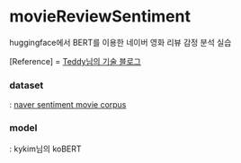 # movieReviewSentiment
huggingface에서 BERT를 이용한 네이버 영화 리뷰 감정 분석 실습

[Reference] = [Teddy님의 기술 블로그](https://teddylee777.github.io/huggingface/bert-kor-text-classification/)

### dataset

: [naver sentiment movie corpus](https://github.com/e9t/nsmc)


### model

: kykim님의 koBERT
